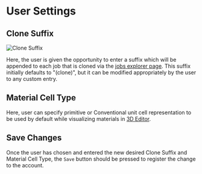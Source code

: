# User Settings

## Clone Suffix
![Clone Suffix](../../../images/accounts/clone-suffix.png "Clone Suffix")

Here, the user is given the opportunity to enter a suffix which will be appended to each job that is cloned via the [jobs explorer page](../../../jobs/ui/explorer.md). This suffix initially defaults to "(clone)", but it can be modified appropriately by the user to any custom entry.

## Material Cell Type

Here, user can specify primitive or Conventional unit cell representation to be used by default while visualizing materials in [3D Editor](../../../materials-designer/editor/view.md).

## Save Changes

Once the user has chosen and entered the new desired Clone Suffix and Material Cell Type, the `Save` button should be pressed to register the change to the account.
